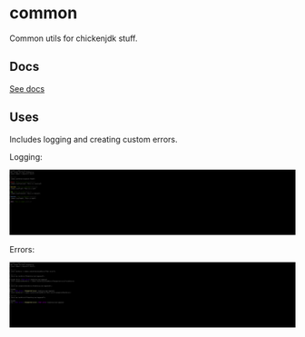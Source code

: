 # common
Common utils for chickenjdk stuff.

## Docs
[See docs](https://chickenjdk.github.io/common/docs/v2.0.1)

## Uses
Includes logging and creating custom errors.

Logging:

![Console output](images/exsample1.png)

Errors:

![Console output](images/exsample2.png)